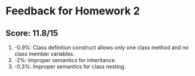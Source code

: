 # Feedback for Homework 2

## Score: 11.8/15

1. -0.9%: Class definition construct allows only one class method and no class member variables.
2. -2%: Improper semantics for inheritance.
3. -0.3%: Improper semantics for class nesting.

